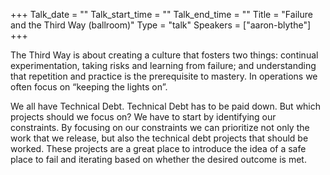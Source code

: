 +++
Talk_date = ""
Talk_start_time = ""
Talk_end_time = ""
Title = "Failure and the Third Way (ballroom)"
Type = "talk"
Speakers = ["aaron-blythe"]
+++

The Third Way is about creating a culture that fosters two things: continual experimentation, taking risks and learning from failure; and understanding that repetition and practice is the prerequisite to mastery. In operations we often focus on “keeping the lights on”.

We all have Technical Debt. Technical Debt has to be paid down. But which projects should we focus on? We have to start by identifying our constraints. By focusing on our constraints we can prioritize not only the work that we release, but also the technical debt projects that should be worked. These projects are a great place to introduce the idea of a safe place to fail and iterating based on whether the desired outcome is met.

